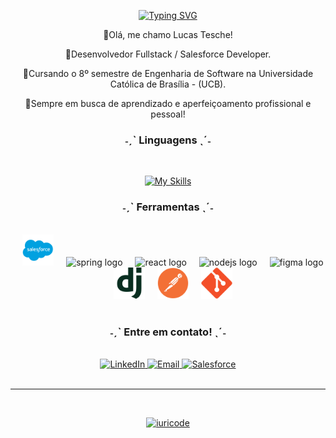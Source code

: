 <div align="center"> 

[![Typing SVG](https://readme-typing-svg.demolab.com?font=Nata+Sans&weight=800&letterSpacing=0.5px&duration=4000&pause=500&color=0082FF&center=true&vCenter=true&width=900&lines=Salesforce+Developer;Fullstack+Developer)](https://git.io/typing-svg)

</div>

<div align=center>
<p>👋Olá, me chamo Lucas Tesche!</p>
<p>📌Desenvolvedor Fullstack / Salesforce Developer.</p>
<p>📌Cursando o 8º semestre de Engenharia de Software na Universidade Católica de Brasília - (UCB).</p>
<p>📌Sempre em busca de aprendizado e aperfeiçoamento profissional e pessoal!</p>

</div>
<tr></tr>

<div align="center">
  <h3>˗ˏˋ Linguagens ˎˊ˗</h3>
  <br>
  
  [![My Skills](https://skillicons.dev/icons?i=java,js,mysql,py,ts&theme=dark)](https://github.com/LucasTesche1)

  <h3>˗ˏˋ Ferramentas ˎˊ˗</h3>
  <br>

  <img width="12" />
  <img src="https://github.com/devicons/devicon/blob/master/icons/salesforce/salesforce-original.svg" height="50" alt="salesforce logo"  />
  <img width="12" />
  <img src="https://cdn.jsdelivr.net/gh/devicons/devicon/icons/spring/spring-original.svg" height="50" alt="spring logo"  />
  <img width="12" />
  <img src="https://cdn.jsdelivr.net/gh/devicons/devicon/icons/react/react-original.svg" height="50" alt="react logo"  />
  <img width="12" />
  <img src="https://cdn.jsdelivr.net/gh/devicons/devicon/icons/nodejs/nodejs-original.svg" height="50" alt="nodejs logo"  />
  <img width="12" />
  <img src="https://cdn.jsdelivr.net/gh/devicons/devicon/icons/figma/figma-original.svg" height="50" alt="figma logo"  />
  <img width="12" />
  <img src="https://github.com/devicons/devicon/blob/v2.17.0/icons/django/django-plain.svg" height="50" alt="django logo"  />
  <img width="12" />
  <img src="https://github.com/devicons/devicon/blob/v2.17.0/icons/postman/postman-original.svg" height="50" alt="postman logo"  />
  <img width="12" />
  <img src="https://github.com/devicons/devicon/blob/v2.17.0/icons/git/git-original.svg" height="50" alt="git logo"  />
  
</div>
<br clear="both">
<div align="center">
  <h3>˗ˏˋ Entre em contato! ˎˊ˗</h3>
  <br>
    <a href="https://www.linkedin.com/in/LucasTesche1">
      <img src="https://img.shields.io/badge/LinkedIn-0077B5?style=for-the-badge&logo=linkedin&logoColor=white" alt="LinkedIn">
    </a>
      <a href="mailto:lucas-tesche@hotmail.com.br">
      <img src="https://img.shields.io/badge/Gmail-D14836?style=for-the-badge&logo=gmail&logoColor=white" alt="Email">
    </a>
    </a>
      <a href="https://www.salesforce.com/trailblazer/lucastesche">
      <img src="https://img.shields.io/badge/Salesforce-00A1E0?style=for-the-badge&logo=Salesforce&logoColor=white" alt="Salesforce">
    </a>

</div>
<br>
<hr>
<br>

<div align=center>
  
[![iuricode](https://github-readme-stats.vercel.app/api/top-langs/?username=LucasTesche1&hide=html&layout=compact&theme=dracula)](https://github.com/anuraghazra/github-readme-stats)

</div>

